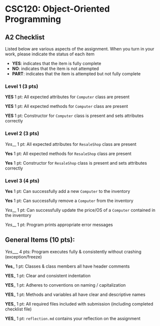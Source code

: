 # CSC120: Object-Oriented Programming
## A2 Checklist

Listed below are various aspects of the assignment.  When you turn in your work, please indicate the status of each item

- **YES**: indicates that the item is fully complete
- **NO**: indicates that the item is not attempted
- **PART**: indicates that the item is attempted but not fully complete

### Level 1 (3 pts)

__YES__ 1 pt: All expected attributes for `Computer` class are present

__YES__ 1 pt: All expected methods for `Computer` class are present

__YES__ 1 pt: Constructor for `Computer` class is present and sets attributes correctly

### Level 2 (3 pts)

_Yes___ 1 pt: All expected attributes for `ResaleShop` class are present

__Yes__ 1 pt: All expected methods for `ResaleShop` class are present

__Yes__ 1 pt: Constructor for `ResaleShop` class is present and sets attributes correctly

### Level 3 (4 pts)

__Yes__ 1 pt: Can successfully add a new `Computer` to the inventory

__Yes__ 1 pt: Can successfully remove a `Computer` from the inventory

_Yes___ 1 pt: Can successfully update the price/OS of a `Computer` contained in the inventory

_Yes___ 1 pt: Program prints appropriate error messages

## General Items (10 pts):

_Yes____ 4 pts: Program executes fully & consistently without crashing (exception/freeze)

__Yes___ 1 pt: Classes & class members all have header comments

__YES___ 1 pt: Clear and consistent indentation

__YES___ 1 pt: Adheres to conventions on naming / capitalization

__YES___ 1 pt: Methods and variables all have clear and descriptive names

__YES___ 1 pt: All required files included with submission (including completed checklist file)

__YES___ 1 pt: `reflection.md` contains your reflection on the assignment
